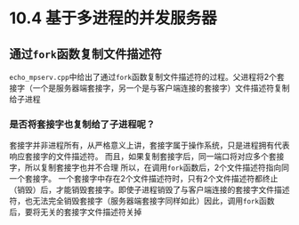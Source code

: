 # 10.4 基于多进程的并发服务器
## 通过`fork`函数复制文件描述符
`echo_mpserv.cpp`中给出了通过`fork`函数复制文件描述符的过程。父进程将2个套接字（一个是服务器端套接字，另一个是与客户端连接的套接字）文件描述符复制给子进程
### 是否将套接字也复制给了子进程呢？
套接字并非进程所有，从严格意义上讲，套接字属于操作系统，只是进程拥有代表响应套接字的文件描述符。
而且，如果复制套接字后，同一端口将对应多个套接字，所以复制套接字也并不合理
所以，在调用`fork`函数后，2个文件描述符指向同一个套接字。
一个套接字中存在2个文件描述符时，只有2个文件描述符都终止（销毁）后，才能销毁套接字。即使子进程销毁了与客户端连接的套接字文件描述符，也无法完全销毁套接字（服务器端套接字同样如此）因此，调用`fork`函数后，要将无关的套接字文件描述符关掉